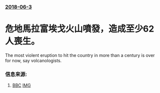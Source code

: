 ### [2018-06-3](/news/2018/06/3/index.md)

##### 
# 危地馬拉富埃戈火山噴發，造成至少62人喪生。 

The most violent eruption to hit the country in more than a century is over for now, say volcanologists.


### 信息来源:

1. [BBC](https://www.bbc.co.uk/news/world-latin-america-44363444) [IMG](https://ichef.bbci.co.uk/images/ic/1024x576/p06938l7.jpg)

